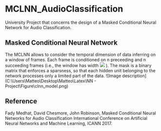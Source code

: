 # MCLNN_AudioClassification
University Project that concerns the design of a Masked Conditional Neural Network for Audio Classification.

## Masked Conditional Neural Network
The MCLNN allows to consider the temporal dimension of data inferring on a window of frames. Each frame is conditioned on n preceeding and n succeeding frames (i.e., the window has width <img src="https://render.githubusercontent.com/render/math?math=d = 2n %2B 1">
). The mask is a binary matrix that enforces a sparsness, so that each hidden unit belonging to the network processes only a limited part of the data.
![Image description](C:\Users\Matteo\Desktop\Matteo\Latex\NN - Project\Figure\clnn_model.png)


## Reference
Fady Medhat, David Chesmore, John Robinson, Masked Conditional Neural Networks for Audio Classification International Conference on Artificial Neural Networks and Machine Learning, ICANN 2017.
